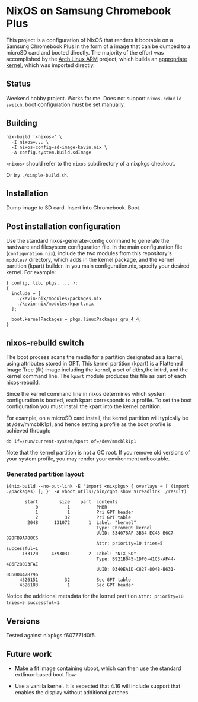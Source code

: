 # NixOS on Samsung Chromebook Plus

This project is a configuration of NixOS that renders it bootable on a
Samsung Chromebook Plus in the form of a image that can be dumped to a
microSD card and booted directly. The majority of the effort was
accomplished by the [Arch Linux ARM][] project, which builds an
[appropriate kernel][], which was imported directly.

[Arch Linux ARM]: https://archlinuxarm.org
[appropriate kernel]: https://github.com/archlinuxarm/PKGBUILDs/tree/master/core/linux-gru

## Status

Weekend hobby project. Works for me. Does not support `nixos-rebuild
switch`, boot configuration must be set manually.

## Building

```
nix-build '<nixos>' \
  -I nixos=... \
  -I nixos-config=sd-image-kevin.nix \
  -A config.system.build.sdImage
```

`<nixos>` should refer to the `nixos` subdirectory of a nixpkgs
checkout.

Or try `./simple-build.sh`.

## Installation

Dump image to SD card. Insert into Chromebook. Boot.

## Post installation configuration

Use the standard nixos-generate-config command to generate the
hardware and filesystem configuration file. In the main configuration
file (`configuration.nix`), include the two modules from this
repository's `modules/` directory, which adds in the kernel package,
and the kernel partition (kpart) builder. In you main
configuration.nix, specify your desired kernel. For example:

```
{ config, lib, pkgs, ... }:
{
  include = [
    ./kevin-nix/modules/packages.nix
    ./kevin-nix/modules/kpart.nix
  ];

  boot.kernelPackages = pkgs.linuxPackages_gru_4_4;
}
```

## nixos-rebuild switch

The boot process scans the media for a partition designated as a
kernel, using attributes stored in GPT. This kernel partition (kpart)
is a Flattened Image Tree (fit) image including the kernel, a set of
dtbs,the initrd, and the kernel command line. The `kpart` module
produces this file as part of each nixos-rebuild.

Since the kernel command line in nixos determines which system
configuration is booted, each kpart corresponds to a profile. To set
the boot configuration you must install the kpart into the kernel
partition.

For example, on a microSD card install, the kernel partition will
typically be at /dev/mmcblk1p1, and hence setting a profile as the
boot profile is achieved through:

```
dd if=/run/current-system/kpart of=/dev/mmcblk1p1
```

Note that the kernel partition is not a GC root. If you remove old
versions of your system profile, you may render your environment
unbootable.

### Generated partition layout

```
$(nix-build --no-out-link -E 'import <nixpkgs> { overlays = [ (import ./packages) ]; }' -A vboot_utils)/bin/cgpt show $(readlink ./result)

       start        size    part  contents
           0           1          PMBR
           1           1          Pri GPT header
           2          32          Pri GPT table
        2048      131072       1  Label: "kernel"
                                  Type: ChromeOS kernel
                                  UUID: 534078AF-3BB4-EC43-B6C7-828FB9A788C6
                                  Attr: priority=10 tries=5 successful=1
      133120     4393031       2  Label: "NIX_SD"
                                  Type: B921B045-1DF0-41C3-AF44-4C6F280D3FAE
                                  UUID: 0340EA1D-C827-8048-B631-0C60D4478796
     4526151          32          Sec GPT table
     4526183           1          Sec GPT header
```

Notice the additional metadata for the kernel partition `Attr:
priority=10 tries=5 successful=1`.

## Versions

Tested against nixpkgs f607771d0f5.

## Future work

 * Make a fit image containing uboot, which can then use the standard
   extlinux-based boot flow.

 * Use a vanilla kernel. It is expected that 4.16 will include support
   that enables the display without additional patches.

